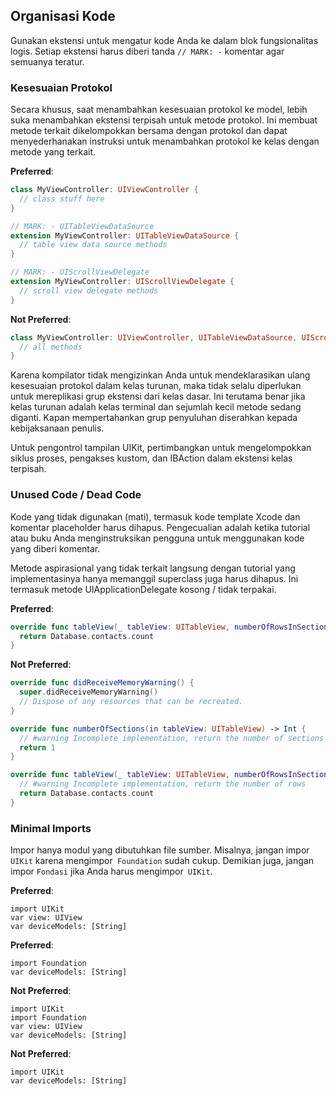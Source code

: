## Organisasi Kode

Gunakan ekstensi untuk mengatur kode Anda ke dalam blok fungsionalitas logis. Setiap ekstensi harus diberi tanda `// MARK: -` komentar agar semuanya teratur.

### Kesesuaian Protokol

Secara khusus, saat menambahkan kesesuaian protokol ke model, lebih suka menambahkan ekstensi terpisah untuk metode protokol. Ini membuat metode terkait dikelompokkan bersama dengan protokol dan dapat menyederhanakan instruksi untuk menambahkan protokol ke kelas dengan metode yang terkait. 

**Preferred**:
```swift
class MyViewController: UIViewController {
  // class stuff here
}

// MARK: - UITableViewDataSource
extension MyViewController: UITableViewDataSource {
  // table view data source methods
}

// MARK: - UIScrollViewDelegate
extension MyViewController: UIScrollViewDelegate {
  // scroll view delegate methods
}
```
**Not Preferred**:
```swift
class MyViewController: UIViewController, UITableViewDataSource, UIScrollViewDelegate {
  // all methods
}
```

Karena kompilator tidak mengizinkan Anda untuk mendeklarasikan ulang kesesuaian protokol dalam kelas turunan, maka tidak selalu diperlukan untuk mereplikasi grup ekstensi dari kelas dasar. Ini terutama benar jika kelas turunan adalah kelas terminal dan sejumlah kecil metode sedang diganti. Kapan mempertahankan grup penyuluhan diserahkan kepada kebijaksanaan penulis.

Untuk pengontrol tampilan UIKit, pertimbangkan untuk mengelompokkan siklus proses, pengakses kustom, dan IBAction dalam ekstensi kelas terpisah. 

### Unused Code / Dead Code

Kode yang tidak digunakan (mati), termasuk kode template Xcode dan komentar placeholder harus dihapus. Pengecualian adalah ketika tutorial atau buku Anda menginstruksikan pengguna untuk menggunakan kode yang diberi komentar.

Metode aspirasional yang tidak terkait langsung dengan tutorial yang implementasinya hanya memanggil superclass juga harus dihapus. Ini termasuk metode UIApplicationDelegate kosong / tidak terpakai. 

**Preferred**:
```swift
override func tableView(_ tableView: UITableView, numberOfRowsInSection section: Int) -> Int {
  return Database.contacts.count
}
```

**Not Preferred**:
```swift
override func didReceiveMemoryWarning() {
  super.didReceiveMemoryWarning()
  // Dispose of any resources that can be recreated.
}

override func numberOfSections(in tableView: UITableView) -> Int {
  // #warning Incomplete implementation, return the number of sections
  return 1
}

override func tableView(_ tableView: UITableView, numberOfRowsInSection section: Int) -> Int {
  // #warning Incomplete implementation, return the number of rows
  return Database.contacts.count
}
```

### Minimal Imports

Impor hanya modul yang dibutuhkan file sumber. Misalnya, jangan impor `UIKit` karena mengimpor` Foundation` sudah cukup. Demikian juga, jangan impor `Fondasi` jika Anda harus mengimpor` UIKit`. 

**Preferred**:
```
import UIKit
var view: UIView
var deviceModels: [String]
```

**Preferred**:
```
import Foundation
var deviceModels: [String]
```

**Not Preferred**:
```
import UIKit
import Foundation
var view: UIView
var deviceModels: [String]
```

**Not Preferred**:
```
import UIKit
var deviceModels: [String]
```